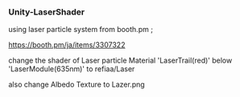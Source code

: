 ### Unity-LaserShader


using laser particle system from booth.pm ; 

https://booth.pm/ja/items/3307322


change the shader of Laser particle Material 'LaserTrail(red)' below 'LaserModule(635nm)' to refiaa/Laser 

also change Albedo Texture to Lazer.png 


